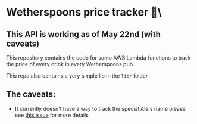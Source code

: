 # Wetherspoons price tracker 🍻\

## This API is working as of May 22nd (with caveats)

This repository contains the code for some AWS Lambda functions to track the price of every drink in every Wetherspoons pub.

This repo also contains a very simple lib in the `lib/` folder

## The caveats:

- It currently doesn't have a way to track the special Ale's name please see [this issue](https://github.com/slack2450/wetherspoons-price-tracker/issues/1) for more details
